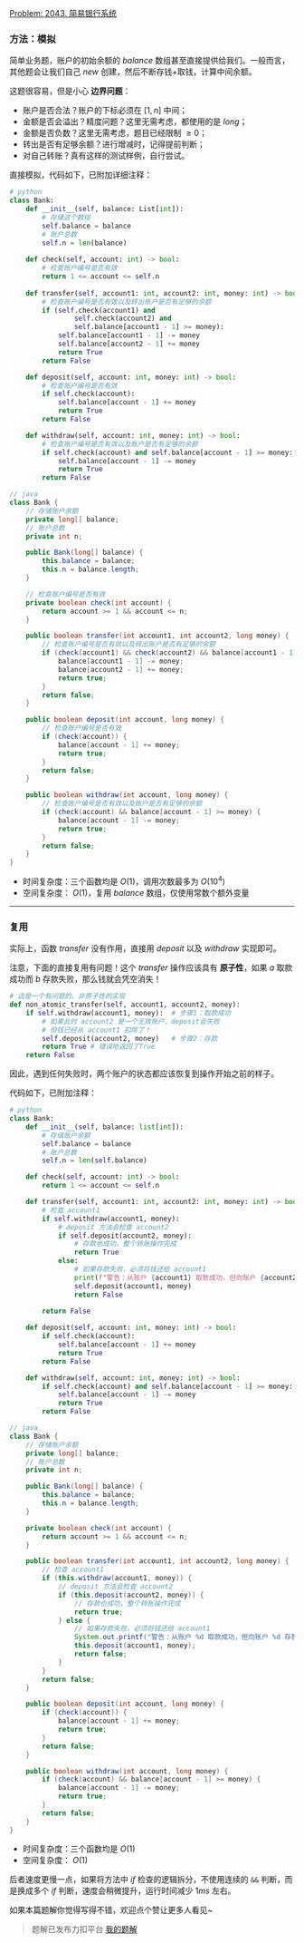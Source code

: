 [Problem: 2043. 简易银行系统](https://leetcode.cn/problems/simple-bank-system/description/)

### 方法：模拟

简单业务题，账户的初始余额的 $balance$ 数组甚至直接提供给我们。一般而言，其他题会让我们自己 $new$ 创建，然后不断存钱+取钱，计算中间余额。

这题很容易，但是小心 **边界问题**：

- 账户是否合法？账户的下标必须在 $[1,n]$ 中间；
- 金额是否会溢出？精度问题？这里无需考虑，都使用的是 $long$；
- 金额是否负数？这里无需考虑，题目已经限制 $\geq 0$；
- 转出是否有足够余额？进行增减时，记得提前判断；
- 对自己转账？真有这样的测试样例，自行尝试。

直接模拟，代码如下，已附加详细注释：

```Python
# python
class Bank:
    def __init__(self, balance: List[int]):
        # 存储这个数组
        self.balance = balance
        # 账户总数
        self.n = len(balance)
    
    def check(self, account: int) -> bool:
        # 检查账户编号是否有效
        return 1 <= account <= self.n
    
    def transfer(self, account1: int, account2: int, money: int) -> bool:
        # 检查账户编号是否有效以及转出账户是否有足够的余额
        if (self.check(account1) and
                self.check(account2) and
                self.balance[account1 - 1] >= money):
            self.balance[account1 - 1] -= money
            self.balance[account2 - 1] += money
            return True
        return False

    def deposit(self, account: int, money: int) -> bool:
        # 检查账户编号是否有效
        if self.check(account):
            self.balance[account - 1] += money
            return True
        return False

    def withdraw(self, account: int, money: int) -> bool:
        # 检查账户编号是否有效以及账户是否有足够的余额
        if self.check(account) and self.balance[account - 1] >= money:
            self.balance[account - 1] -= money
            return True
        return False
```

```Java
// java
class Bank {
    // 存储账户余额
    private long[] balance;
    // 账户总数
    private int n;

    public Bank(long[] balance) {
        this.balance = balance;
        this.n = balance.length;
    }

    // 检查账户编号是否有效
    private boolean check(int account) {
        return account >= 1 && account <= n;
    }

    public boolean transfer(int account1, int account2, long money) {
        // 检查账户编号是否有效以及转出账户是否有足够的余额
        if (check(account1) && check(account2) && balance[account1 - 1] >= money) {
            balance[account1 - 1] -= money;
            balance[account2 - 1] += money;
            return true;
        }
        return false;
    }

    public boolean deposit(int account, long money) {
        // 检查账户编号是否有效
        if (check(account)) {
            balance[account - 1] += money;
            return true;
        }
        return false;
    }

    public boolean withdraw(int account, long money) {
        // 检查账户编号是否有效以及账户是否有足够的余额
        if (check(account) && balance[account - 1] >= money) {
            balance[account - 1] -= money;
            return true;
        }
        return false;
    }
}
```

- 时间复杂度：三个函数均是 $O(1)$，调用次数最多为 $O(10^4)$
- 空间复杂度： $O(1)$，复用 $balance$ 数组，仅使用常数个额外变量

---

### 复用

实际上，函数 $transfer$ 没有作用，直接用 $deposit$ 以及 $withdraw$ 实现即可。

注意，下面的直接复用有问题！这个 $transfer$ 操作应该具有 **原子性**，如果 $a$ 取款成功而 $b$ 存款失败，那么钱就会凭空消失！

```Python
# 这是一个有问题的、非原子性的实现
def non_atomic_transfer(self, account1, account2, money):
    if self.withdraw(account1, money):  # 步骤1：取款成功
        # 如果此时 account2 是一个无效账户，deposit会失败
        # 但钱已经从 account1 扣除了！
        self.deposit(account2, money)   # 步骤2：存款
        return True # 错误地返回了True
    return False
```

因此，遇到任何失败时，两个账户的状态都应该恢复到操作开始之前的样子。

代码如下，已附加注释：

```Python
# python
class Bank:
    def __init__(self, balance: list[int]):
        # 存储账户余额
        self.balance = balance
        # 账户总数
        self.n = len(self.balance)

    def check(self, account: int) -> bool:
        return 1 <= account <= self.n

    def transfer(self, account1: int, account2: int, money: int) -> bool:
        # 检查 account1
        if self.withdraw(account1, money):
            # deposit 方法会检查 account2
            if self.deposit(account2, money):
                # 存款也成功，整个转账操作完成
                return True
            else:
                # 如果存款失败，必须将钱还给 account1
                print(f"警告：从账户 {account1} 取款成功，但向账户 {account2} 存款失败。正在回滚交易")
                self.deposit(account1, money)
                return False
        
        return False

    def deposit(self, account: int, money: int) -> bool:
        if self.check(account):
            self.balance[account - 1] += money
            return True
        return False

    def withdraw(self, account: int, money: int) -> bool:
        if self.check(account) and self.balance[account - 1] >= money:
            self.balance[account - 1] -= money
            return True
        return False
```

```Java
// java
class Bank {
    // 存储账户余额
    private long[] balance;
    // 账户总数
    private int n;

    public Bank(long[] balance) {
        this.balance = balance;
        this.n = balance.length;
    }

    private boolean check(int account) {
        return account >= 1 && account <= n;
    }

    public boolean transfer(int account1, int account2, long money) {
        // 检查 account1
        if (this.withdraw(account1, money)) {
            // deposit 方法会检查 account2
            if (this.deposit(account2, money)) {
                // 存款也成功，整个转账操作完成
                return true;
            } else {
                // 如果存款失败，必须将钱还给 account1
                System.out.printf("警告：从账户 %d 取款成功，但向账户 %d 存款失败。正在回滚交易\n", account1, account2);
                this.deposit(account1, money);
                return false;
            }
        }
        return false;
    }

    public boolean deposit(int account, long money) {
        if (check(account)) {
            balance[account - 1] += money;
            return true;
        }
        return false;
    }

    public boolean withdraw(int account, long money) {
        if (check(account) && balance[account - 1] >= money) {
            balance[account - 1] -= money;
            return true;
        }
        return false;
    }
}
```

- 时间复杂度：三个函数均是 $O(1)$
- 空间复杂度： $O(1)$

后者速度更慢一点，如果将方法中 $if$ 检查的逻辑拆分，不使用连续的 `&&` 判断，而是换成多个 $if$ 判断，速度会稍微提升，运行时间减少 $1ms$ 左右。

如果本篇题解你觉得写得不错，欢迎点个赞让更多人看见~

> 题解已发布力扣平台 [我的题解](https://leetcode.cn/problems/simple-bank-system/solutions/3815635/shuang-jie-zhi-jie-mo-ni-han-shu-fu-yong-rfmp/)
